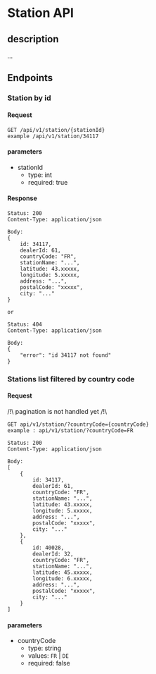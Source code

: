 # Station API

## description
...

## Endpoints

### Station by id

#### Request
```
GET /api/v1/station/{stationId}
example /api/v1/station/34117
```

#### parameters
* stationId
  * type: int
  * required: true

#### Response

```
Status: 200 
Content-Type: application/json

Body:
{
    id: 34117,
    dealerId: 61,
    countryCode: "FR",
    stationName: "...",
    latitude: 43.xxxxx,
    longitude: 5.xxxxx,
    address: "...",
    postalCode: "xxxxx",
    city: "..."
}

or

Status: 404
Content-Type: application/json

Body:
{
    "error": "id 34117 not found"
}
```

### Stations list filtered by country code

#### Request

/!\ pagination is not handled yet /!\

```
GET api/v1/station/?countryCode={countryCode}
example : api/v1/station/?countryCode=FR
```

```
Status: 200 
Content-Type: application/json

Body:
[
    {
        id: 34117,
        dealerId: 61,
        countryCode: "FR",
        stationName: "...",
        latitude: 43.xxxxx,
        longitude: 5.xxxxx,
        address: "...",
        postalCode: "xxxxx",
        city: "..."
    },
    {
        id: 40028,
        dealerId: 32,
        countryCode: "FR",
        stationName: "...",
        latitude: 45.xxxxx,
        longitude: 6.xxxxx,
        address: "...",
        postalCode: "xxxxx",
        city: "..."
    }
]
```
#### parameters
* countryCode
  * type: string
  * values: `FR` | `DE`
  * required: false